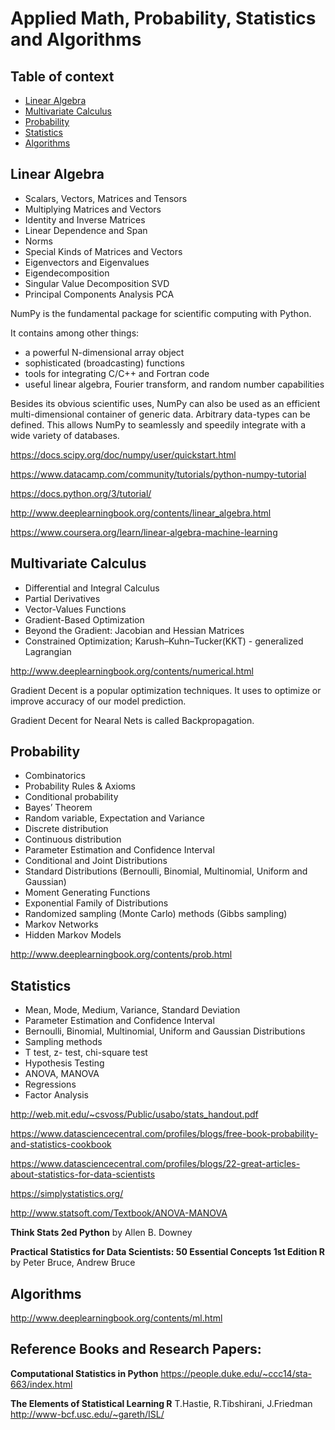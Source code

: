 
# Applied Math, Probability, Statistics and Algorithms


## Table of context

- [Linear Algebra](#linear-algebra)
- [Multivariate Calculus](#multivariate-calculus)
- [Probability](#probability)
- [Statistics](#statistics)
- [Algorithms](#algorithms)

## Linear Algebra
- Scalars, Vectors, Matrices and Tensors
- Multiplying Matrices and Vectors
- Identity and Inverse Matrices
- Linear Dependence and Span
- Norms
- Special Kinds of Matrices and Vectors
- Eigenvectors and Eigenvalues
- Eigendecomposition
- Singular Value Decomposition SVD
- Principal Components Analysis PCA



NumPy is the fundamental package for scientific computing with Python.

It contains among other things:

* a powerful N-dimensional array object
* sophisticated (broadcasting) functions
* tools for integrating C/C++ and Fortran code
* useful linear algebra, Fourier transform, and random number capabilities

Besides its obvious scientific uses, NumPy can also be used as an efficient multi-dimensional container of generic data. Arbitrary data-types can be defined. This allows NumPy to seamlessly and speedily integrate with a wide variety of databases.

https://docs.scipy.org/doc/numpy/user/quickstart.html

https://www.datacamp.com/community/tutorials/python-numpy-tutorial

https://docs.python.org/3/tutorial/


http://www.deeplearningbook.org/contents/linear_algebra.html

https://www.coursera.org/learn/linear-algebra-machine-learning  



## Multivariate Calculus

- Differential and Integral Calculus
- Partial Derivatives
- Vector-Values Functions
- Gradient-Based Optimization
- Beyond the Gradient: Jacobian and Hessian Matrices
- Constrained Optimization; Karush–Kuhn–Tucker(KKT) - generalized Lagrangian

http://www.deeplearningbook.org/contents/numerical.html

Gradient Decent is a popular optimization techniques. It uses to optimize or improve accuracy of our model prediction.

Gradient Decent for Nearal Nets is called Backpropagation.



## Probability

- Combinatorics
- Probability Rules & Axioms
- Conditional probability
- Bayes’ Theorem
- Random variable, Expectation and Variance
- Discrete distribution
- Continuous  distribution
- Parameter Estimation and Confidence Interval
- Conditional and Joint Distributions
- Standard Distributions (Bernoulli, Binomial, Multinomial, Uniform and Gaussian)
- Moment Generating Functions
- Exponential Family of Distributions
- Randomized sampling (Monte Carlo) methods (Gibbs sampling)
-	Markov Networks
- Hidden Markov Models


http://www.deeplearningbook.org/contents/prob.html




## Statistics

- Mean, Mode, Medium, Variance, Standard Deviation
- Parameter Estimation and Confidence Interval
- Bernoulli, Binomial, Multinomial, Uniform and Gaussian Distributions
- Sampling methods
- T test, z- test, chi-square test
- Hypothesis Testing
- ANOVA, MANOVA
- Regressions
- Factor Analysis


http://web.mit.edu/~csvoss/Public/usabo/stats_handout.pdf

https://www.datasciencecentral.com/profiles/blogs/free-book-probability-and-statistics-cookbook

https://www.datasciencecentral.com/profiles/blogs/22-great-articles-about-statistics-for-data-scientists

https://simplystatistics.org/

http://www.statsoft.com/Textbook/ANOVA-MANOVA


**Think Stats 2ed Python** by Allen B. Downey  

**Practical Statistics for Data Scientists: 50 Essential Concepts 1st Edition  R** by Peter Bruce, Andrew Bruce


## Algorithms

http://www.deeplearningbook.org/contents/ml.html





## Reference Books and Research Papers:

**Computational Statistics in Python** https://people.duke.edu/~ccc14/sta-663/index.html


**The Elements of Statistical Learning R** T.Hastie, R.Tibshirani, J.Friedman http://www-bcf.usc.edu/~gareth/ISL/
